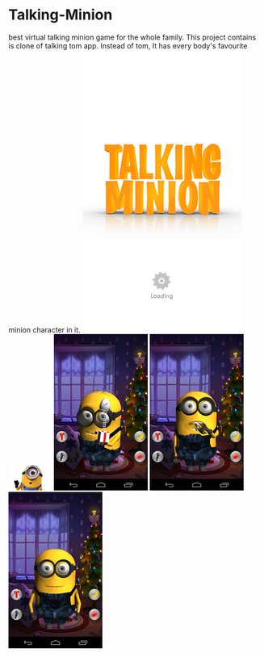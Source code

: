 # Talking-Minion
best virtual talking minion game for the whole family.
This project contains is clone of talking tom app. Instead of tom, It has every body's favourite minion character in it. 
![alt text](https://github.com/ghalib2021/Talking-Minion/blob/master/res/drawable-hdpi/background.png)
![alt text](https://github.com/ghalib2021/Talking-Minion/blob/master/res/drawable-hdpi/ic_launcher.png)
![alt text](https://github.com/ghalib2021/Talking-Minion/blob/master/res/drawable-xxhdpi/04dd2fbc7b5a9f4e80160a71e16b58d5.png)
![alt text](https://github.com/ghalib2021/Talking-Minion/blob/master/res/drawable-xxhdpi/10c66dd6c7148245c5323774ffc0ceef.png)
![alt text](https://github.com/ghalib2021/Talking-Minion/blob/master/res/drawable-xxhdpi/392fdf480dc450d89eee7c4af3519b5c.png)

